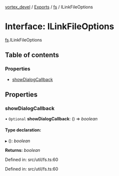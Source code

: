 [vortex_devel](../README.md) / [Exports](../modules.md) / [fs](../modules/fs.md) / ILinkFileOptions

# Interface: ILinkFileOptions

[fs](../modules/fs.md).ILinkFileOptions

## Table of contents

### Properties

- [showDialogCallback](fs.ilinkfileoptions.md#showdialogcallback)

## Properties

### showDialogCallback

• `Optional` **showDialogCallback**: () => *boolean*

#### Type declaration:

▸ (): *boolean*

**Returns:** *boolean*

Defined in: src/util/fs.ts:60

Defined in: src/util/fs.ts:60
